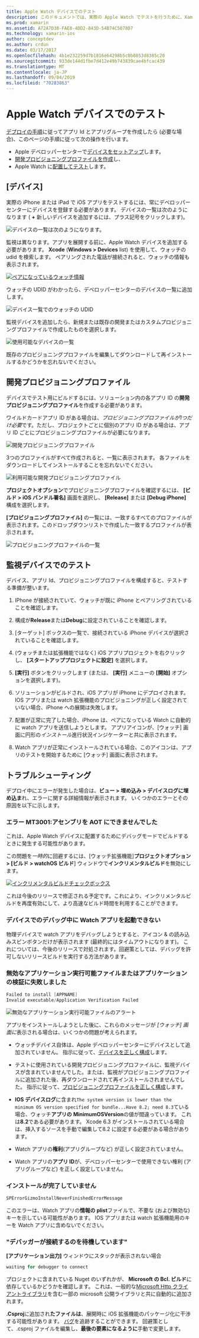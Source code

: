 ```yaml
---
title: Apple Watch デバイスでのテスト
description: このドキュメントでは、実際の Apple Watch でテストを行うために、Xamarin でビルドされた watchOS アプリをデプロイする方法について説明します。 デバイス、プロビジョニングプロファイル、テストについて説明し、トラブルシューティングのヒントを提供します。
ms.prod: xamarin
ms.assetid: A72A7D38-FAE8-4DD2-843D-54B74C5078D7
ms.technology: xamarin-ios
author: conceptdev
ms.author: crdun
ms.date: 03/17/2017
ms.openlocfilehash: 4b1e232259d7b1816e64298b5c0b8853d8385c20
ms.sourcegitcommit: 933de144d1fbe7d412e49b743839cae4bfcac439
ms.translationtype: MT
ms.contentlocale: ja-JP
ms.lasthandoff: 09/04/2019
ms.locfileid: "70283863"
---
```

# <a name="testing-on-apple-watch-devices"></a>Apple Watch デバイスでのテスト

[デプロイの手順](~/ios/watchos/deploy-test/index.md)に従ってアプリ Id とアプリグループを作成したら (必要な場合)、このページの手順に従って次の操作を行います。

- Apple デベロッパーセンターで[デバイスをセットアップ](#devices)します。
- [開発プロビジョニングプロファイルを作成](#profiles)し、
- Apple Watch に[配置してテスト](#testing)します。

<a name="devices" />

## <a name="devices"></a>[デバイス]

実際の iPhone または iPad で iOS アプリをテストするには、常にデベロッパーセンターにデバイスを登録する必要があります。 デバイスの一覧は次のようになります ( **+** 新しいデバイスを追加するには、プラス記号をクリックします)。

![](device-images/devices-sml.png "デバイスの一覧は次のようになります。")

監視は異なります。アプリを展開する前に、Apple Watch デバイスを追加する必要があります。 **Xcode** (**Windows > Devices** list) を使用して、ウォッチの udid を検索します。 ペアリングされた電話が接続されると、ウォッチの情報も表示されます。

[![](device-images/xcode-devices-sml.png "ペアになっているウォッチ情報")](device-images/xcode-devices.png#lightbox)

ウォッチの UDID がわかったら、デベロッパーセンターのデバイスの一覧に追加します。

![](device-images/devices-watch-sml.png "デバイス一覧でのウォッチの UDID")

監視デバイスを追加したら、新規または既存の開発またはカスタムプロビジョニングプロファイルで作成したものを選択します。

![](device-images/devices-provisioning.png "使用可能なデバイスの一覧")

既存のプロビジョニングプロファイルを編集してダウンロードして再インストールするかどうかを忘れないでください。

<a name="profiles" />

## <a name="development-provisioning-profiles"></a>開発プロビジョニングプロファイル

デバイスでテスト用にビルドするには、ソリューション内の各アプリ ID の**開発プロビジョニングプロファイル**を作成する必要があります。

ワイルドカードアプリ ID がある場合は、*プロビジョニングプロファイルが1つだけ必要*です。ただし、プロジェクトごとに個別のアプリ ID がある場合は、アプリ ID ごとにプロビジョニングプロファイルが必要になります。

![](device-images/provisioningprofile-development.png "開発プロビジョニングプロファイル")

3つのプロファイルがすべて作成されると、一覧に表示されます。 各ファイルをダウンロードしてインストールすることを忘れないでください。

![](device-images/provisioningprofiles.png "利用可能な開発プロビジョニングプロファイル")

**プロジェクトオプション**でプロビジョニングプロファイルを確認するには、 **[ビルド > iOS バンドル署名]** 画面を選択し、 **[Release]** または **[Debug iPhone]** 構成を選択します。

**[プロビジョニングプロファイル]** の一覧には、一致するすべてのプロファイルが表示されます。このドロップダウンリストで作成した一致するプロファイルが表示されます。

![](device-images/options-selectprofile.png "プロビジョニングプロファイルの一覧")


<a name="testing" />

## <a name="testing-on-a-watch-device"></a>監視デバイスでのテスト

デバイス、アプリ Id、プロビジョニングプロファイルを構成すると、テストする準備が整います。

1. IPhone が接続されていて、ウォッチが既に iPhone とペアリングされていることを確認します。

2. 構成が**Release**または**Debug**に設定されていることを確認します。

3. [ターゲット] ボックスの一覧で、接続されている iPhone デバイスが選択されていることを確認します。

4. (ウォッチまたは拡張機能ではなく) iOS アプリプロジェクトを右クリックし、 **[スタートアッププロジェクトに設定]** を選択します。

5. **[実行]** ボタンをクリックします (または、 **[実行]** メニューの **[開始]** オプションを選択します)。

6. ソリューションがビルドされ、iOS アプリが iPhone にデプロイされます。
  IOS アプリまたは watch 拡張機能のプロビジョニングが正しく設定されていない場合、iPhone への展開は失敗します。

7. 配置が正常に完了した場合、iPhone は、ペアになっている Watch に自動的に watch アプリを送信しようとします。 アプリアイコンが、[ウォッチ] 画面に円形の*インストール*進行状況インジケーターと共に表示されます。

8. Watch アプリが正常にインストールされている場合、このアイコンは、アプリのテストを開始するために [ウォッチ] 画面に表示されます。


## <a name="troubleshooting"></a>トラブルシューティング

デプロイ中にエラーが発生した場合は、**ビュー > 埋め込み > デバイスログに埋め込ま**れ、エラーに関する詳細情報が表示されます。 いくつかのエラーとその原因を以下に示します。

### <a name="error-mt3001-could-not-aot-the-assembly"></a>エラー MT3001:アセンブリを AOT にできませんでした

これは、Apple Watch デバイスに配置するためにデバッグモードでビルドするときに発生する可能性があります。

この問題を*一時的*に回避するには、[ウォッチ拡張機能]**プロジェクトオプション > [ビルド > watchOS ビルド**] ウィンドウで**インクリメンタルビルド**を無効にします。

[![](device-images/disable-incremental-sml.png "インクリメンタルビルドチェックボックス")](device-images/disable-incremental.png#lightbox)

これは今後のリリースで修正される予定です。これにより、インクリメンタルビルドを再度有効にして、より高速なビルド時間を利用することができます。


### <a name="watch-app-fails-to-start-while-debugging-on-device"></a>デバイスでのデバッグ中に Watch アプリを起動できない

物理デバイスで watch アプリをデバッグしようとすると、アイコン & の読み込みスピンボタンだけが表示されます (最終的にはタイムアウトになります)。 これについては、今後のリリースで対処されます。回避策としては、デバッグを許可しないリリースビルドを実行する方法があります。


### <a name="invalid-application-executable-or-application-verification-failed"></a>無効なアプリケーション実行可能ファイルまたはアプリケーションの検証に失敗しました

```csharp
Failed to install [APPNAME]
Invalid executable/Application Verification Failed
```

![](device-images/invalid-application-executable.png "無効なアプリケーション実行可能ファイルのアラート")

アプリをインストールしようとした後に、これらのメッセージが *[ウォッチ] 画面に*表示される場合は、いくつかの問題が考えられます。

- ウォッチデバイス自体は、Apple デベロッパーセンターにデバイスとして追加されていません。 指示に従って、[デバイスを正しく構成](#devices)します。

- テストに使用されている開発プロビジョニングプロファイルに、監視デバイスが含まれていませんでした。または、監視がプロビジョニングプロファイルに追加された後、再ダウンロードされて再インストールされませんでした。 指示に従って、[プロビジョニングプロファイルを正しく構成](#profiles)します。

- **IOS デバイスログ**に含まれ`The system version is lower than the minimum OS version specified for bundle...Have 8.2; need 8.3`ている場合、ウォッチ**アプリの** **MinimumOSVersion**の値が間違っています。
  これは**8.2**である必要があります。 Xcode 6.3 がインストールされている場合は、挿入するソースを手動で編集して8.2 に設定する必要がある場合があります。

- Watch アプリの**権利**(アプリグループなど) が正しく設定されていません。

- Watch アプリの**アプリ ID**が、デベロッパーセンターで使用できない権利 (アプリグループなど) を正しく設定していません。



### <a name="install-never-finished"></a>インストールが完了していません

```csharp
SPErrorGizmoInstallNeverFinishedErrorMessage
```

このエラーは、Watch アプリの**情報の plist**ファイルで、不要な (および無効な) キーを示している可能性があります。 IOS アプリまたは watch 拡張機能用のキーを Watch アプリに含めないでください。

<!--eg. NSLocationAlwaysUsageDescription -->


### <a name="waiting-for-debugger-to-connect"></a>"デバッガーが接続するのを待機しています"

**[アプリケーション出力]** ウィンドウにスタックが表示されない場合

```csharp
waiting for debugger to connect
```

プロジェクトに含まれている Nuget のいずれかが、 **Microsoft の Bcl. ビルド**に依存しているかどうかを確認します。 これは、一般的な[Microsoft Http クライアントライブラリ](https://www.nuget.org/packages/Microsoft.Net.Http/)を含む一部の microsoft 公開ライブラリと共に自動的に追加されます。

**.Csproj**に追加され**たファイルは**、展開時に iOS 拡張機能のパッケージ化に干渉する可能性があります。 [バグ](https://bugzilla.xamarin.com/show_bug.cgi?id=29912)を追跡することができます。
回避策として、.csproj ファイルを編集し、**最後の要素になるように**手動で変更します。

